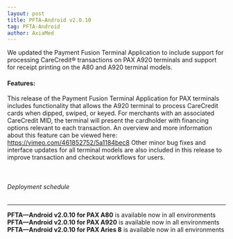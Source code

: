 ```yaml
---
layout: post
title: PFTA—Android v2.0.10
tag: PFTA-Android
author: AxiaMed
---
```

We updated the Payment Fusion Terminal Application to include support for processing CareCredit® transactions on PAX A920 terminals and support for receipt printing on the A80 and A920 terminal models.

#### Features:

This release of the Payment Fusion Terminal Application for PAX terminals includes functionality that allows the A920 terminal to process CareCredit cards when dipped, swiped, or keyed. For merchants with an associated CareCredit MID, the terminal will present the cardholder with financing options relevant to each transaction. An overview and more information about this feature can be viewed here: https://vimeo.com/461852752/5a1184bec8
Other minor bug fixes and interface updates for all terminal models are also included in this release to improve transaction and checkout workflows for users.



&nbsp;  
###### Deployment schedule
* * *
**PFTA—Android v2.0.10 for PAX A80** is available now in all environments
<br>
**PFTA—Android v2.0.10 for PAX A920** is available now in all environments
<br>
**PFTA—Android v2.0.10 for PAX Aries 8** is available now in all environments
